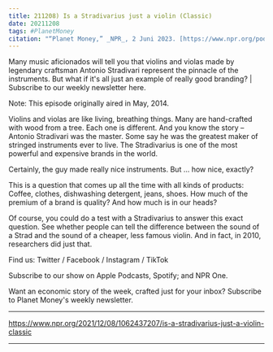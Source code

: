 ```yaml
---
title: 211208) Is a Stradivarius just a violin (Classic)
date: 20211208
tags: #PlanetMoney
citation: "“Planet Money,” _NPR_, 2 Juni 2023. [https://www.npr.org/podcasts/510289/planet-money](https://www.npr.org/podcasts/510289/planet-money) (diakses 4 Juni 2023)."
---
```


Many music aficionados will tell you that violins and violas made by legendary craftsman Antonio Stradivari represent the pinnacle of the instruments. But what if it's all just an example of really good branding? | Subscribe to our weekly newsletter here.

Note: This episode originally aired in May, 2014.

Violins and violas are like living, breathing things. Many are hand-crafted with wood from a tree. Each one is different. And you know the story – Antonio Stradivari was the master. Some say he was the greatest maker of stringed instruments ever to live. The Stradivarius is one of the most powerful and expensive brands in the world.

Certainly, the guy made really nice instruments. But ... how nice, exactly?

This is a question that comes up all the time with all kinds of products: Coffee, clothes, dishwashing detergent, jeans, shoes. How much of the premium of a brand is quality? And how much is in our heads?

Of course, you could do a test with a Stradivarius to answer this exact question. See whether people can tell the difference between the sound of a Strad and the sound of a cheaper, less famous violin. And in fact, in 2010, researchers did just that.

Find us: Twitter / Facebook / Instagram / TikTok

Subscribe to our show on Apple Podcasts, Spotify; and NPR One.

Want an economic story of the week, crafted just for your inbox? Subscribe to Planet Money's weekly newsletter.

----

https://www.npr.org/2021/12/08/1062437207/is-a-stradivarius-just-a-violin-classic





----

